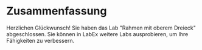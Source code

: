 # Zusammenfassung

Herzlichen Glückwunsch! Sie haben das Lab "Rahmen mit oberem Dreieck" abgeschlossen. Sie können in LabEx weitere Labs ausprobieren, um Ihre Fähigkeiten zu verbessern.
